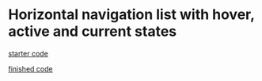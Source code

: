 # Horizontal navigation list with hover, active and current states

[starter code](starter)

[finished code](finished)